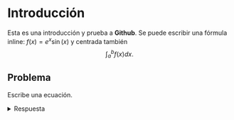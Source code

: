 # Introducción

Esta es una introducción y prueba a **Github**. Se puede escribir una fórmula inline: $f(x)=e^x\sin(x)$ y centrada también $$\int_a^b f(x) dx.$$

## Problema
Escribe una ecuación.
<details>
  <summary>Respuesta</summary>
  $$x^2+y^2=\tan(x)$$
</details>
